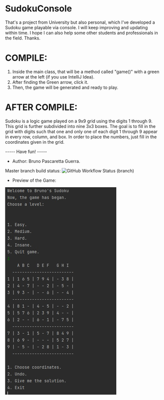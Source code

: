 # SudokuConsole
That's a project from University but also personal, which I've developed a Sudoku game playable via console.
I will keep improving and updating within time.
I hope I can also help some other students and professionals in the field.
Thanks.

# COMPILE:

1. Inside the main class, that will be a method called "game()" with a green arrow at the left (if you use IntelliJ Idea).
2. After finding the Green arrow, click it.
3. Then, the game will be generated and ready to play.
# AFTER COMPILE:
Sudoku is a logic game played on a 9x9 grid using the digits 1 through 9. This grid is further subdivided into nine 3x3 boxes. The goal is to fill in the grid with digits such that one and only one of each digit 1 through 9 appear in every row, column, and box.
In order to place the numbers, just fill in the coordinates given in the grid.


----- Have fun! -----

* Author: Bruno Pascaretta Guerra.

Master branch build status: <img alt="GitHub Workflow Status (branch)" src="https://img.shields.io/github/workflow/status/pascaretta5/SudokuConsole/CI/master">

* Preview of the Game:

![gamesample](/Screenshots/gamesample.jpg)